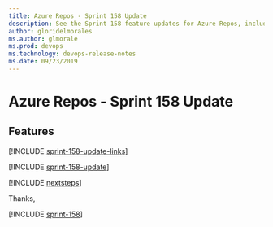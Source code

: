 ```yaml
---
title: Azure Repos - Sprint 158 Update
description: See the Sprint 158 feature updates for Azure Repos, including next steps.
author: gloridelmorales
ms.author: glmorale
ms.prod: devops
ms.technology: devops-release-notes
ms.date: 09/23/2019
---
```


# Azure Repos - Sprint 158 Update

## Features

[!INCLUDE [sprint-158-update-links](../includes/repos/sprint-158-update-links.md)]

[!INCLUDE [sprint-158-update](../includes/repos/sprint-158-update.md)]

[!INCLUDE [nextsteps](../includes/nextsteps.md)]

Thanks,

[!INCLUDE [sprint-158](../includes/signer/sprint-158.md)]
